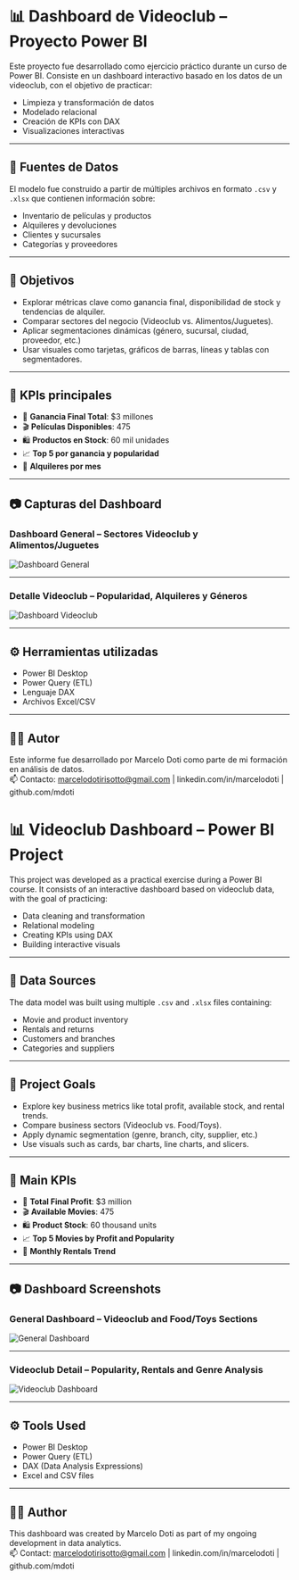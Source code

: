 # 📊 Dashboard de Videoclub – Proyecto Power BI

Este proyecto fue desarrollado como ejercicio práctico durante un curso de Power BI. Consiste en un dashboard interactivo basado en los datos de un videoclub, con el objetivo de practicar:

- Limpieza y transformación de datos
- Modelado relacional
- Creación de KPIs con DAX
- Visualizaciones interactivas

---

## 📁 Fuentes de Datos

El modelo fue construido a partir de múltiples archivos en formato `.csv` y `.xlsx` que contienen información sobre:

- Inventario de películas y productos
- Alquileres y devoluciones
- Clientes y sucursales
- Categorías y proveedores

---

## 📌 Objetivos

- Explorar métricas clave como ganancia final, disponibilidad de stock y tendencias de alquiler.
- Comparar sectores del negocio (Videoclub vs. Alimentos/Juguetes).
- Aplicar segmentaciones dinámicas (género, sucursal, ciudad, proveedor, etc.)
- Usar visuales como tarjetas, gráficos de barras, líneas y tablas con segmentadores.

---

## 🧠 KPIs principales

- 🎥 **Ganancia Final Total**: $3 millones
- 🎬 **Películas Disponibles**: 475
- 🛍️ **Productos en Stock**: 60 mil unidades
- 📈 **Top 5 por ganancia y popularidad**
- 📅 **Alquileres por mes**

---

## 📷 Capturas del Dashboard

### Dashboard General – Sectores Videoclub y Alimentos/Juguetes

![Dashboard General](./Captura%20de%20pantalla%202025-07-24%20100104.png)

---

### Detalle Videoclub – Popularidad, Alquileres y Géneros

![Dashboard Videoclub](./Captura%20de%20pantalla%202025-07-24%20100046.png)

---

## ⚙️ Herramientas utilizadas

- Power BI Desktop
- Power Query (ETL)
- Lenguaje DAX
- Archivos Excel/CSV

---

## 🧑‍💻 Autor

Este informe fue desarrollado por Marcelo Doti como parte de mi formación en análisis de datos.  
📫 Contacto: marcelodotirisotto@gmail.com | linkedin.com/in/marcelodoti | github.com/mdoti



# 📊 Videoclub Dashboard – Power BI Project

This project was developed as a practical exercise during a Power BI course. It consists of an interactive dashboard based on videoclub data, with the goal of practicing:

- Data cleaning and transformation
- Relational modeling
- Creating KPIs using DAX
- Building interactive visuals

---

## 📁 Data Sources

The data model was built using multiple `.csv` and `.xlsx` files containing:

- Movie and product inventory
- Rentals and returns
- Customers and branches
- Categories and suppliers

---

## 📌 Project Goals

- Explore key business metrics like total profit, available stock, and rental trends.
- Compare business sectors (Videoclub vs. Food/Toys).
- Apply dynamic segmentation (genre, branch, city, supplier, etc.)
- Use visuals such as cards, bar charts, line charts, and slicers.

---

## 🧠 Main KPIs

- 🎥 **Total Final Profit**: $3 million  
- 🎬 **Available Movies**: 475  
- 🛍️ **Product Stock**: 60 thousand units  
- 📈 **Top 5 Movies by Profit and Popularity**  
- 📅 **Monthly Rentals Trend**

---

## 📷 Dashboard Screenshots

### General Dashboard – Videoclub and Food/Toys Sections

![General Dashboard](./Captura%20de%20pantalla%202025-07-24%20100104.png)

---

### Videoclub Detail – Popularity, Rentals and Genre Analysis

![Videoclub Dashboard](./Captura%20de%20pantalla%202025-07-24%20100046.png)

---

## ⚙️ Tools Used

- Power BI Desktop  
- Power Query (ETL)  
- DAX (Data Analysis Expressions)  
- Excel and CSV files

---

## 🧑‍💻 Author

This dashboard was created by Marcelo Doti as part of my ongoing development in data analytics.  
📫 Contact: marcelodotirisotto@gmail.com | linkedin.com/in/marcelodoti | github.com/mdoti



